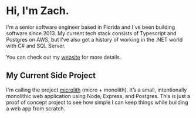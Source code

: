 # Hi, I'm Zach.

I'm a senior software engineer based in Florida and I've been building software since 2013. My current tech stack consists of Typescript and Postgres on AWS, but I've also got a history of working in the .NET world with C# and SQL Server.

You can check out my [website](https://zacharygodfrey.dev) for more details.

## My Current Side Project

I'm calling the project [microlith](https://github.com/ZacharyGodfrey/microlith) (micro + monolith). It’s a small, intentionally monolithic web application using Node, Express, and Postgres. This is just a proof of concept project to see how simple I can keep things while building a web app from scratch.
